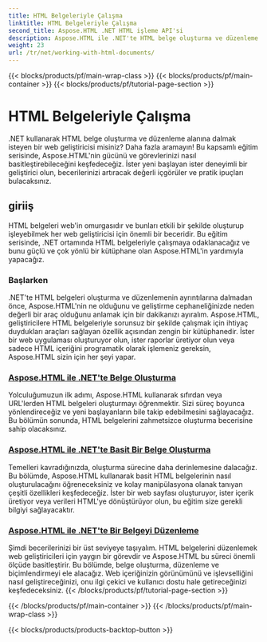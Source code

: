 ```yaml
---
title: HTML Belgeleriyle Çalışma
linktitle: HTML Belgeleriyle Çalışma
second_title: Aspose.HTML .NET HTML işleme API'si
description: Aspose.HTML ile .NET'te HTML belge oluşturma ve düzenleme dünyasını keşfedin. Basit belgeler oluşturmaktan derinlemesine düzenlemeye.
weight: 23
url: /tr/net/working-with-html-documents/
---
```


{{< blocks/products/pf/main-wrap-class >}}
{{< blocks/products/pf/main-container >}}
{{< blocks/products/pf/tutorial-page-section >}}

# HTML Belgeleriyle Çalışma


.NET kullanarak HTML belge oluşturma ve düzenleme alanına dalmak isteyen bir web geliştiricisi misiniz? Daha fazla aramayın! Bu kapsamlı eğitim serisinde, Aspose.HTML'nin gücünü ve görevlerinizi nasıl basitleştirebileceğini keşfedeceğiz. İster yeni başlayan ister deneyimli bir geliştirici olun, becerilerinizi artıracak değerli içgörüler ve pratik ipuçları bulacaksınız.

## giriiş

HTML belgeleri web'in omurgasıdır ve bunları etkili bir şekilde oluşturup işleyebilmek her web geliştiricisi için önemli bir beceridir. Bu eğitim serisinde, .NET ortamında HTML belgeleriyle çalışmaya odaklanacağız ve bunu güçlü ve çok yönlü bir kütüphane olan Aspose.HTML'in yardımıyla yapacağız.

### Başlarken

.NET'te HTML belgeleri oluşturma ve düzenlemenin ayrıntılarına dalmadan önce, Aspose.HTML'nin ne olduğunu ve geliştirme cephaneliğinizde neden değerli bir araç olduğunu anlamak için bir dakikanızı ayıralım. Aspose.HTML, geliştiricilere HTML belgeleriyle sorunsuz bir şekilde çalışmak için ihtiyaç duydukları araçları sağlayan özellik açısından zengin bir kütüphanedir. İster bir web uygulaması oluşturuyor olun, ister raporlar üretiyor olun veya sadece HTML içeriğini programatik olarak işlemeniz gereksin, Aspose.HTML sizin için her şeyi yapar.

### [Aspose.HTML ile .NET'te Belge Oluşturma](./creating-a-document/)

Yolculuğumuzun ilk adımı, Aspose.HTML kullanarak sıfırdan veya URL'lerden HTML belgeleri oluşturmayı öğrenmektir. Sizi süreç boyunca yönlendireceğiz ve yeni başlayanların bile takip edebilmesini sağlayacağız. Bu bölümün sonunda, HTML belgelerini zahmetsizce oluşturma becerisine sahip olacaksınız.

### [Aspose.HTML ile .NET'te Basit Bir Belge Oluşturma](./creating-a-simple-document/)

Temelleri kavradığınızda, oluşturma sürecine daha derinlemesine dalacağız. Bu bölümde, Aspose.HTML kullanarak basit HTML belgelerinin nasıl oluşturulacağını öğreneceksiniz ve kolay manipülasyona olanak tanıyan çeşitli özellikleri keşfedeceğiz. İster bir web sayfası oluşturuyor, ister içerik üretiyor veya verileri HTML'ye dönüştürüyor olun, bu eğitim size gerekli bilgiyi sağlayacaktır.

### [Aspose.HTML ile .NET'te Bir Belgeyi Düzenleme](./editing-a-document/)

Şimdi becerilerinizi bir üst seviyeye taşıyalım. HTML belgelerini düzenlemek web geliştiricileri için yaygın bir görevdir ve Aspose.HTML bu süreci önemli ölçüde basitleştirir. Bu bölümde, belge oluşturma, düzenleme ve biçimlendirmeyi ele alacağız. Web içeriğinizin görünümünü ve işlevselliğini nasıl geliştireceğinizi, onu ilgi çekici ve kullanıcı dostu hale getireceğinizi keşfedeceksiniz.
{{< /blocks/products/pf/tutorial-page-section >}}

{{< /blocks/products/pf/main-container >}}
{{< /blocks/products/pf/main-wrap-class >}}

{{< blocks/products/products-backtop-button >}}
